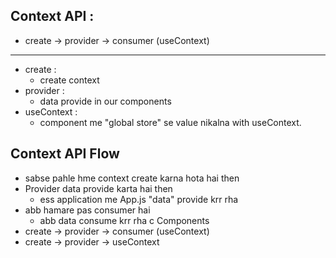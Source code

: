 ## Context API :
- create -> provider -> consumer (useContext)
-----------
- create : 
  - create context
- provider : 
  - data provide in our components 
- useContext : 
   - component me "global store" se value nikalna with useContext.

## Context API Flow 
- sabse pahle hme  context create karna hota hai then 
- Provider data provide karta hai then 
  - ess application me App.js "data" provide krr rha 
- abb hamare pas consumer hai 
  - abb data consume krr rha c Components
- create -> provider -> consumer (useContext)
- create -> provider -> useContext